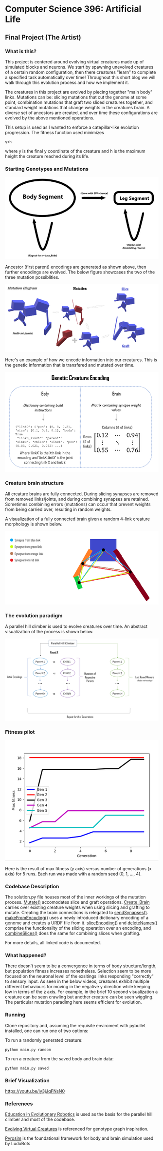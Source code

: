 # Computer Science 396: Artificial Life

## Final Project (The Artist)

### What is this?
This project is centered around evolving virtual creatures made up of simulated blocks and neurons. We start by spawning unevolved creatures of a certain random configuration, then there creatures "learn" to complete a specified task automatically over time! Throughout this short blog we will walk through this evolution process and how we implement it.

The creatures in this project are evolved by piecing together "main body" links. Mutations can be: slicing mutations that cut the genome at some point, combination mutations that graft two sliced creatures together, and standard weight mutations that change weights in the creatures brain. A diverse set of ancestors are created, and over time these configurations are evolved by the above mentioned operations.

This setup is used as I wanted to enforce a catepillar-like evolution progression. The fitness function used minimizes 
```
y+h
```
where y is the final y coordinate of the creature and h is the maximum height the creature reached during its life.

### Starting Genotypes and Mutations
![Genotype graph](./figures/diagram1.png)

Ancestor (first parent) encodings are generated as shown above, then further encodings are evolved. The below figure showcases the two of the three mutation possiblities.

![Mutation graph](./figures/diagram2.png)

Here's an example of how we encode information into our creatures. This is the genetic information that is transfered and mutated over time.

![Genetic information graph](./figures/diagram5.png)

### Creature brain structure
All creature brains are fully connected. During slicing synapses are removed from removed links/joints, and during combining synapses are retained. Sometimes combining errors (mutations) can occur that prevent weights from being carried over, resulting in random weights.

A visualization of a fully connected brain given a random 4-link creature morphology is shown below.

![Brain graph](./figures/diagram3.png)

### The evolution paradigm

A parallel hill climber is used to evolve creatures over time. An abstract visualization of the process is shown below.

![Parallel hill climber](./figures/diagram4.png)

### Fitness pilot
![Mutation graph](./figures/fitness.png)

Here is the result of max fitness (y axis) versus number of generations (x axis) for 5 runs. Each run was made with a random seed (0, 1, ..., 4).

### Codebase Description
The solution.py file houses most of the inner workings of the mutation process. [Mutate()](solution.py#L37) accomodates slice and graft operations. [Create_Brain](solution.py#L80) carries over existing creature weights when using slicing and grafting to mutate. Creating the brain connections is relegated to [sendSynapses()](solution.py#L113). [makeFromEncoding()](solution.py#L129) uses a newly introduced dictionary encoding of a genome and creates a URDF file from it. [sliceEncoding()](solution.py#L150) and [deleteNames()](solution.py#L167) comprise the functionality of the slicing operation over an encoding, and [combineSlices()](solution.py#L191) does the same for combining slices when grafting.

For more details, all linked code is documented.

### What happened?
There doesn't seem to be a convergence in terms of body structure/length, but population fitness increases nonetheless.  Selection seem to be more focused on the neuronal level of the exsitings links responding "correctly" to sensory input. As seen in the below videos, creatures exhibit multiple different behaviours for moving in the negative y direction while keeping low in terms of the z axis. For example, in the brief 10 second visualization a creature can be seen crawling but another creature can be seen wiggling. The particular mutation paradimg here seems efficient for evolution.

### Running
Clone repository and, assuming the requisite enviroment with pybullet installed, one can run one of two options:

To run a randomly generated creature:
```
python main.py random
```

To run a creature from the saved body and brain data:
```
python main.py saved
```

### Brief Visualization
https://youtu.be/ly3jJqFNsN0

### References
[Education in Evolutionary Robotics](https://www.reddit.com/r/ludobots/) is used as the basis for the parallel hill climber and most of the codebase.

[Evolving Virtual Creatures](https://www.karlsims.com/papers/siggraph94.pdf) is referenced for genotype graph inspiration.

[Pyrosim](https://ccappelle.github.io/pyrosim/) is the foundational framework for body and brain simulation used by LudoBots.
